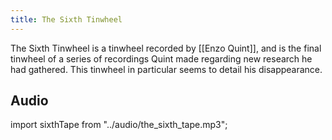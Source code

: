 ```yaml
---
title: The Sixth Tinwheel
---
```


The Sixth Tinwheel is a tinwheel recorded by [[Enzo Quint]], and is the final tinwheel of a series of recordings Quint made regarding new research he had gathered. This tinwheel in particular seems to detail his disappearance.

## Audio

import sixthTape from "../audio/the_sixth_tape.mp3";

<Audio src={sixthTape}/>

## Transcript

*A tinwheel recorder is pressed, and we hear quiet lo-fi background static. A chair creaks as Dr. Enzo Quint leans back.*

<Center>

**Enzo**
 (sighs)
 Audio log of Dr. Enzo Quint, professor and researcher at the Basentia. This is my sixth recording thus far about the subject. I regret to inform that it may well be my last. If you are listening to this right now, then... Well I'm quite possibly dead. I don't have much time, and if they find out about—
 
 *[Enzo takes a breath to compose himself]* 

 I'm sorry, I'm getting ahead of myself.  My research at the Basentia has always been about the Luminary. I've tried to quantify and study what we know as the Thread, and all things related to it. The sort of research that has always been looked upon favorably by the Protoxies. But... I've discovered something else. Something entirely apart from the Luminary. Over the past few months I have attempted to quantify and understand this phenomenon, but I can no longer continue my research. I have hidden the rest of my tapes in secure locations and will be ceasing any further—

</Center>

*Enzo is interrupted mid-speech by a knock at the door. There is a pause, then another knock.*

<Center>

**Enzo**
(irritably)
Yes, come in.

</Center>

*A door creaks open, followed by a few footsteps as Eileen steps into the room.*

<Center>

**Enzo**
(irritably)
Eileen, I've told you not to bother me while I'm working. 

**Eileen**
(timid)
I'm sorry, En, I know. I said wouldn't, but... there's someone here to see you.


**Enzo**
Who?

**Eileen**
Um, well I don't know their name. But... En, it's one of the *Altuer*.

*[For a moment, Enzo is silent]*

**Enzo**
(restrained)
One of the Msanti is downstairs right now?

*[pause]*

Go to your room. Don't come out until I come to get you. And if I don't come to get you, go to the Basentia. Ari will look after you while I'm away.

**Eileen**
(panic creeping in to her voice)
En, what are you talking about? I don't understand—

**Enzo**
Eileen, please. Go.

</Center>

*Eileen leaves, and the door closes. A chair scrapes and Enzo stands. He walks out of the room and shuts the door behind him and locks it. Floorboards creak as he makes his way downstairs.*

*Indistinct conversation, intelligible, begins. Although no words can be made out, one voice becomes increasingly pleading. The conversation is interrupted with a boom as Enzo is thrown against the wall, knocked unconcious.*

*Heavy creaking begins as something climbs the steps. They struggle with the door, eventually breaking through. Heavy footfalls approach the recording device and a pneumatic system can be heard—the rythmic pressurizing and depressurizing of the Msanti's suit.*

*The tinwheel recorder clicks off.*


